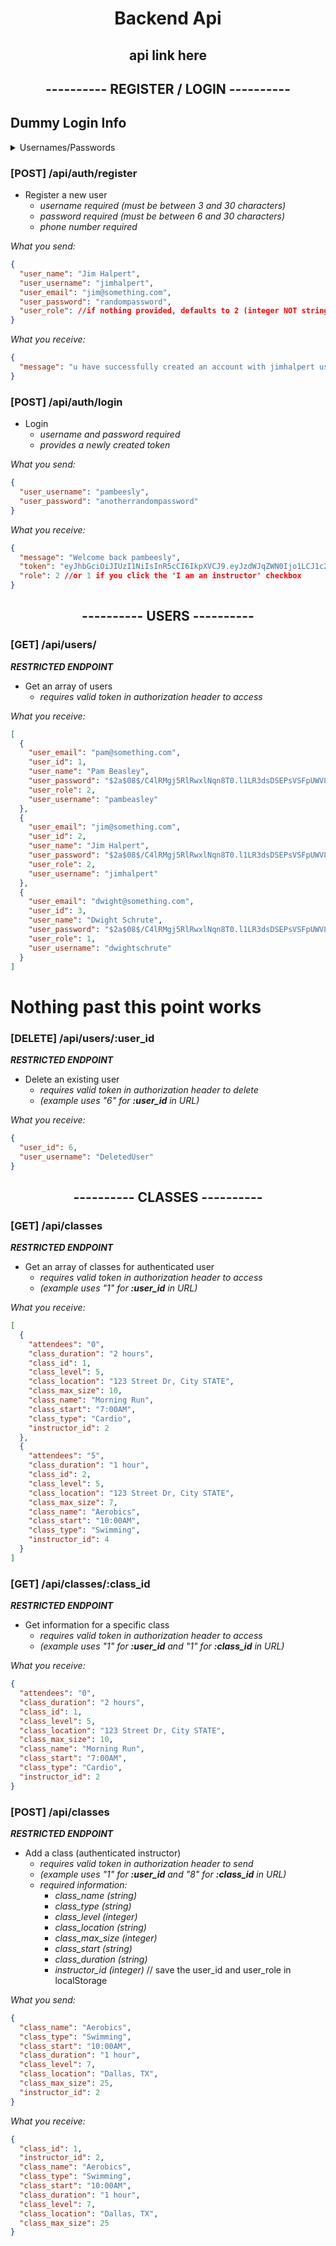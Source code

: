 # <p align="center">Backend Api</p>

## <p align="center">api link here</p>

## <p align="center">---------- REGISTER / LOGIN ----------</p>

## Dummy Login Info

<details>
<summary>Usernames/Passwords</summary>

```json
[
  {
    "user_username": "jimhalpert",
    "user_password": "randompassword"
  },
  {
    "user_username": "pambeesly",
    "user_password": "anotherrandompassword"
  },
  {
    "user_username": "dwightschrute",
    "user_password": "somethingrandom"
  }
]
```

</details>

### [POST] /api/auth/register

- Register a new user
  - _username required (must be between 3 and 30 characters)_
  - _password required (must be between 6 and 30 characters)_
  - _phone number required_

_What you send:_

```json
{
  "user_name": "Jim Halpert",
  "user_username": "jimhalpert",
  "user_email": "jim@something.com",
  "user_password": "randompassword",
  "user_role": //if nothing provided, defaults to 2 (integer NOT string) | 1 = instructor, 2 = client
}
```

_What you receive:_

```json
{
  "message": "u have successfully created an account with jimhalpert username"
}
```

### [POST] /api/auth/login

- Login
  - _username and password required_
  - _provides a newly created token_

_What you send:_

```json
{
  "user_username": "pambeesly",
  "user_password": "anotherrandompassword"
}
```

_What you receive:_

```json
{
  "message": "Welcome back pambeesly",
  "token": "eyJhbGciOiJIUzI1NiIsInR5cCI6IkpXVCJ9.eyJzdWJqZWN0Ijo1LCJ1c2VybmFtZSI6Ik5ld1VzZXIiLCJpYXQiOjE2MjcyNjY4MDYsImV4cCI6MTYyNzM1MzIwNn0.J1dFd3ghUPYVTodsaAU3Bg2RRcmYM_1oOe-96nvLLUg",
  "role": 2 //or 1 if you click the 'I am an instructor' checkbox
}
```

##

## <p align="center">---------- USERS ----------</p>

### [GET] /api/users/

**_RESTRICTED ENDPOINT_**

- Get an array of users
  - _requires valid token in authorization header to access_

_What you receive:_

```json
[
  {
    "user_email": "pam@something.com",
    "user_id": 1,
    "user_name": "Pam Beasley",
    "user_password": "$2a$08$/C4lRMgj5RlRwxlNqn8T0.l1LR3dsDSEPsVSFpUWV8Mry.HWbqZN.",
    "user_role": 2,
    "user_username": "pambeasley"
  },
  {
    "user_email": "jim@something.com",
    "user_id": 2,
    "user_name": "Jim Halpert",
    "user_password": "$2a$08$/C4lRMgj5RlRwxlNqn8T0.l1LR3dsDSEPsVSFpUWV8Mry.HWbqZN.",
    "user_role": 2,
    "user_username": "jimhalpert"
  },
  {
    "user_email": "dwight@something.com",
    "user_id": 3,
    "user_name": "Dwight Schrute",
    "user_password": "$2a$08$/C4lRMgj5RlRwxlNqn8T0.l1LR3dsDSEPsVSFpUWV8Mry.HWbqZN.",
    "user_role": 1,
    "user_username": "dwightschrute"
  }
]
```

# Nothing past this point works

### [DELETE] /api/users/:user_id

**_RESTRICTED ENDPOINT_**

- Delete an existing user
  - _requires valid token in authorization header to delete_
  - _(example uses "6" for **:user_id** in URL)_

_What you receive:_

```json
{
  "user_id": 6,
  "user_username": "DeletedUser"
}
```

##

## <p align="center">---------- CLASSES ----------</p>

### [GET] /api/classes

**_RESTRICTED ENDPOINT_**

- Get an array of classes for authenticated user
  - _requires valid token in authorization header to access_
  - _(example uses "1" for **:user_id** in URL)_

_What you receive:_

```json
[
  {
    "attendees": "0",
    "class_duration": "2 hours",
    "class_id": 1,
    "class_level": 5,
    "class_location": "123 Street Dr, City STATE",
    "class_max_size": 10,
    "class_name": "Morning Run",
    "class_start": "7:00AM",
    "class_type": "Cardio",
    "instructor_id": 2
  },
  {
    "attendees": "5",
    "class_duration": "1 hour",
    "class_id": 2,
    "class_level": 5,
    "class_location": "123 Street Dr, City STATE",
    "class_max_size": 7,
    "class_name": "Aerobics",
    "class_start": "10:00AM",
    "class_type": "Swimming",
    "instructor_id": 4
  }
]
```

### [GET] /api/classes/:class_id

**_RESTRICTED ENDPOINT_**

- Get information for a specific class
  - _requires valid token in authorization header to access_
  - _(example uses "1" for **:user_id** and "1" for **:class_id** in URL)_

_What you receive:_

```json
{
  "attendees": "0",
  "class_duration": "2 hours",
  "class_id": 1,
  "class_level": 5,
  "class_location": "123 Street Dr, City STATE",
  "class_max_size": 10,
  "class_name": "Morning Run",
  "class_start": "7:00AM",
  "class_type": "Cardio",
  "instructor_id": 2
}
```

### [POST] /api/classes

**_RESTRICTED ENDPOINT_**

- Add a class (authenticated instructor)
  - _requires valid token in authorization header to send_
  - _(example uses "1" for **:user_id** and "8" for **:class_id** in URL)_
  - _required information:_
    - _class_name (string)_
    - _class_type (string)_
    - _class_level (integer)_
    - _class_location (string)_
    - _class_max_size (integer)_
    - _class_start (string)_
    - _class_duration (string)_
    - _instructor_id (integer)_ // save the user_id and user_role in localStorage

_What you send:_

```json
{
  "class_name": "Aerobics",
  "class_type": "Swimming",
  "class_start": "10:00AM",
  "class_duration": "1 hour",
  "class_level": 7,
  "class_location": "Dallas, TX",
  "class_max_size": 25,
  "instructor_id": 2
}
```

_What you receive:_

```json
{
  "class_id": 1,
  "instructor_id": 2,
  "class_name": "Aerobics",
  "class_type": "Swimming",
  "class_start": "10:00AM",
  "class_duration": "1 hour",
  "class_level": 7,
  "class_location": "Dallas, TX",
  "class_max_size": 25
}
```

